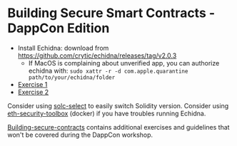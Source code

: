 # Building Secure Smart Contracts - DappCon Edition

- Install Echidna: download from https://github.com/crytic/echidna/releases/tag/v2.0.3
  - If MacOS is complaining about unverified app, you can authorize echidna with: `sudo xattr -r -d com.apple.quarantine path/to/your/echidna/folder`
- [Exercise 1](program-analysis/echidna/Exercise-1.md)
- [Exercise 2](program-analysis/echidna/Exercise-2.md)

Consider using [solc-select](https://github.com/crytic/solc-select) to easily switch Solidity version. Consider using [eth-security-toolbox](https://github.com/trailofbits/eth-security-toolbox/) (docker) if you have troubles running Echidna.

[Building-secure-contracts](https://github.com/crytic/building-secure-contracts) contains additional exercises and guidelines that won't be covered during the DappCon workshop.


